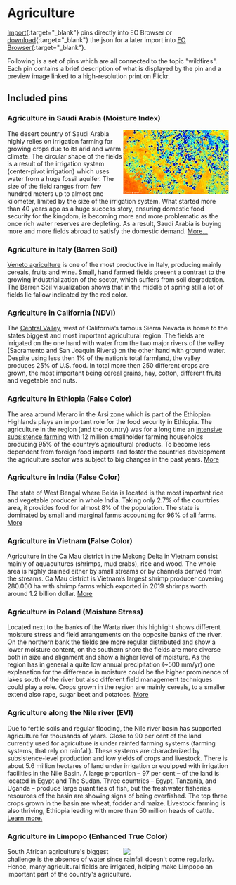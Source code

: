 # Agriculture

[Import](https://apps.sentinel-hub.com/eo-browser/?sharedPinsListId=bc03a3fc-446a-489e-bf50-51729bfdcdbc){:target="_blank"} pins directly into EO Browser or [download](Agriculture.json){:target="_blank"} the json for a later import into [EO Browser](https://apps.sentinel-hub.com/eo-browser/?zoom=10&lat=41.9&lng=12.5&themeId=DEFAULT-THEME){:target="_blank"}.

Following is a set of pins which are all connected to the topic "wildfires". Each pin contains a brief description of what is displayed by the pin and a preview image linked to a high-resolution print on Flickr.  

## Included pins 

### Agriculture in Saudi Arabia (Moisture Index)

[<img src="fig/Saudi_Arabia_Agriculture_thumbnail.jpg" align="right" width="240">](https://www.flickr.com/photos/sentinelhub/49657834951/)
The desert country of Saudi Arabia highly relies on irrigation farming for growing crops due to its arid and warm climate. The circular shape of the fields is a result of the irrigation system (center-pivot irrigation) which uses water from a huge fossil aquifer. The size of the field ranges from few hundred meters up to almost one kilometer, limited by the size of the irrigation system. What started more than 40 years ago as a huge success story, ensuring domestic food security for the kingdom, is becoming more and more problematic as the once rich water reserves are depleting. As a result, Saudi Arabia is buying more and more fields abroad to satisfy the domestic demand. [More...](https://www.nationalgeographic.de/photography/2018/04/wasser-nahrung-energie-die-wuesten-werden-gruen?image=61750)

### Agriculture in Italy (Barren Soil)

[Veneto agriculture](https://www.recare-hub.eu/news/45-06-bioforsk) is one of the most productive in Italy, producing mainly cereals, fruits and wine. Small, hand farmed fields present a contrast to the growing industrialization of the sector, which suffers from soil degradation. The Barren Soil visualization shows that in the middle of spring still a lot of fields lie fallow indicated by the red color. 

### Agriculture in California (NDVI)

The [Central Valley](https://ca.water.usgs.gov/projects/central-valley/about-central-valley.html), west of California’s famous Sierra Nevada is home to the states biggest and most important agricultural region. The fields are irrigated on the one hand with water from the two major rivers of the valley (Sacramento and San Joaquin Rivers) on the other hand with ground water. Despite using less then 1% of the nation’s total farmland, the valley produces 25% of U.S. food. In total more then 250 different crops are grown, the most important being cereal grains, hay, cotton, different fruits and vegetable and nuts.

### Agriculture in Ethiopia (False Color)

The area around Meraro in the Arsi zone which is part of the Ethiopian Highlands plays an important role for the food security in Ethiopia. The agriculture in the region (and the country) was for a long time an [intensive subsistence farming](https://reliefweb.int/report/ethiopia/cluster-farming-improving-farmers-productivity-food-security-arsi-zone) with 12 million smallholder farming households producing 95% of the country’s agricultural products. To become less dependent from foreign food imports and foster the countries development the agriculture sector was subject to big changes in the past years. [More](http://www.fao.org/ethiopia/fao-in-ethiopia/ethiopia-at-a-glance/en/)

### Agriculture in India (False Color)

The state of West Bengal where Belda is located is the most important rice and vegetable producer in whole India. Taking only 2.7% of the countries area, it provides food for almost 8% of the population. The state is dominated by small and marginal farms accounting for 96% of all farms. [More](https://wb.gov.in/departments-details.aspx?id=D170907140022669&page=Agriculture)

### Agriculture in Vietnam (False Color)

Agriculture in the Ca Mau district in the Mekong Delta in Vietnam consist mainly of aquacultures (shrimps, mud crabs), rice and wood. The whole area is highly drained either by small streams or by channels derived from the streams. Ca Mau district is Vietnam’s largest shrimp producer covering 280.000 ha with shrimp farms which exported in 2019 shrimps worth around 1.2 billion dollar. [More]( https://vietnamnews.vn/society/523132/ca-mau-amends-list-of-key-agricultural-products.html)

### Agriculture in Poland (Moisture Stress)

Located next to the banks of the Warta river this highlight shows different moisture stress and field arrangements on the opposite banks of the river. On the northern bank the fields are more regular distributed and show a lower moisture content, on the southern shore the fields are more diverse both in size and alignment and show a higher level of moisture. As the region has in general a quite low annual precipitation (~500 mm/yr) one explanation for the difference in moisture could be the higher prominence of lakes south of the river but also different field management techniques could play a role. Crops grown in the region are mainly cereals, to a smaller extend also rape, sugar beet and potatoes. [More]( http://www.agribenchmark.org/fileadmin/Dateiablage/B-Cash-Crop/Countries/Poland/Poland_crop_production.pdf)

### Agriculture along the Nile river (EVI)

Due to fertile soils and regular flooding, the Nile river basin has supported agriculture for thousands of years. Close to 90 per cent of the land currently used for agriculture is under rainfed farming systems (farming systems, that rely on rainfall). These systems are characterized by subsistence-level production and low yields of crops and livestock. There is about 5.6 million hectares of land under irrigation or equipped with irrigation facilities in the Nile Basin. A large proportion – 97 per cent – of the land is located in Egypt and The Sudan. Three countries – Egypt, Tanzania, and Uganda – produce large quantities of fish, but the freshwater fisheries resources of the basin are showing signs of being overfished. The top three crops grown in the basin are wheat, fodder and maize. Livestock farming is also thriving, Ethiopia leading with more than 50 million heads of cattle. [Learn more.](http://nileis.nilebasin.org/system/files/Nile%20SoB%20Report%20Chapter%205%20-%20Agriculture.pdf)

### Agriculture in Limpopo (Enhanced True Color)

[<img src="fig/Limpopo_Agriculture_thumbnail.jpg" align="right" width="240">](https://www.flickr.com/photos/sentinelhub/49101283122/in/dateposted/) South African agriculture's biggest challenge is the absence of water since rainfall doesn't come regularly. Hence, many agricultural fields are irrigated, helping make Limpopo an important part of the country's agriculture.
